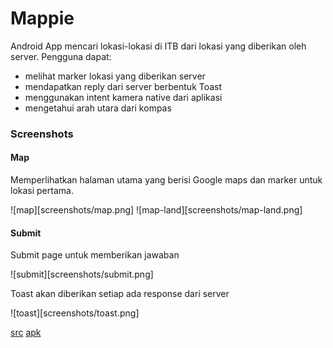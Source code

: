 # Mappie
Android App mencari lokasi-lokasi di ITB dari lokasi yang diberikan oleh server. Pengguna dapat:
* melihat marker lokasi yang diberikan server
* mendapatkan reply dari server berbentuk Toast
* menggunakan intent kamera native dari aplikasi
* mengetahui arah utara dari kompas

### Screenshots
#### Map
Memperlihatkan halaman utama yang berisi Google maps dan marker untuk lokasi pertama.

![map][screenshots/map.png]
![map-land][screenshots/map-land.png]


#### Submit
Submit page untuk memberikan jawaban

![submit][screenshots/submit.png]

Toast akan diberikan setiap ada response dari server

![toast][screenshots/toast.png]

[src](http://gitlab.informatika.org/ariezanadya/Tubes1-Android/tree/master/app/src/main/java/com/example/atia/tubes1android)
[apk](http://gitlab.informatika.org/ariezanadya/Tubes1-Android/tree/master/apk-debug.apk)

